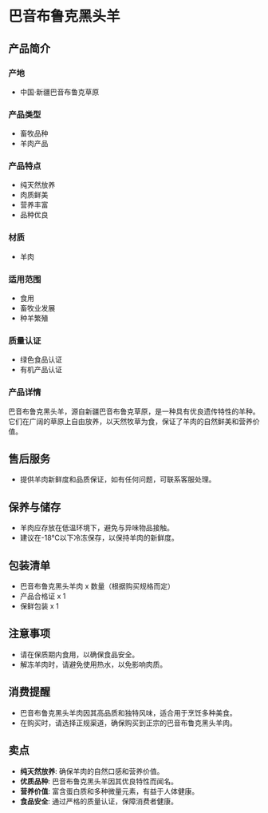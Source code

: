 # 巴音布鲁克黑头羊

## 产品简介

### 产地
- 中国·新疆巴音布鲁克草原

### 产品类型
- 畜牧品种
- 羊肉产品

### 产品特点
- 纯天然放养
- 肉质鲜美
- 营养丰富
- 品种优良

### 材质
- 羊肉

### 适用范围
- 食用
- 畜牧业发展
- 种羊繁殖

### 质量认证
- 绿色食品认证
- 有机产品认证

### 产品详情
巴音布鲁克黑头羊，源自新疆巴音布鲁克草原，是一种具有优良遗传特性的羊种。它们在广阔的草原上自由放养，以天然牧草为食，保证了羊肉的自然鲜美和营养价值。

## 售后服务
- 提供羊肉新鲜度和品质保证，如有任何问题，可联系客服处理。

## 保养与储存
- 羊肉应存放在低温环境下，避免与异味物品接触。
- 建议在-18℃以下冷冻保存，以保持羊肉的新鲜度。

## 包装清单
- 巴音布鲁克黑头羊肉 x 数量（根据购买规格而定）
- 产品合格证 x 1
- 保鲜包装 x 1

## 注意事项
- 请在保质期内食用，以确保食品安全。
- 解冻羊肉时，请避免使用热水，以免影响肉质。

## 消费提醒
- 巴音布鲁克黑头羊肉因其高品质和独特风味，适合用于烹饪多种美食。
- 在购买时，请选择正规渠道，确保购买到正宗的巴音布鲁克黑头羊肉。

## 卖点
- **纯天然放养**: 确保羊肉的自然口感和营养价值。
- **优质品种**: 巴音布鲁克黑头羊因其优良特性而闻名。
- **营养价值**: 富含蛋白质和多种微量元素，有益于人体健康。
- **食品安全**: 通过严格的质量认证，保障消费者健康。
